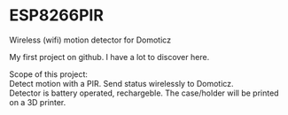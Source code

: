 # ESP8266PIR

Wireless (wifi) motion detector for Domoticz

My first project on github. I have a lot to discover here.

Scope of this project: <br>
Detect motion with a PIR. Send status wirelessly to Domoticz.<br>
Detector is battery operated, rechargeble. The case/holder will be printed on a 3D printer.<br>
